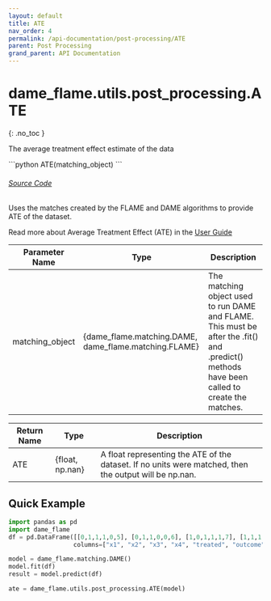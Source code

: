 ```yaml
---
layout: default
title: ATE
nav_order: 4
permalink: /api-documentation/post-processing/ATE
parent: Post Processing
grand_parent: API Documentation
---
```


# dame_flame.utils.post_processing.ATE
{: .no_toc }
 
The average treatment effect estimate of the data


<div class="code-example" markdown="1">
```python
ATE(matching_object)
```
</div>
<div id="source" class="language-markdown highlighter-rouge">
  <a class="number" href="#SourceCode"></a> 
  <a href="https://github.com/almost-matching-exactly/DAME-FLAME-Python-Package/blob/master/dame_flame/utils/post_processing.py#L135">
    <h6><u>Source Code</u></h6>
  </a>
</div>

Uses the matches created by the FLAME and DAME algorithms to provide ATE of the dataset.

Read more about Average Treatment Effect (ATE) in the [User Guide](../user-guide/Treatment-Effects.html)


| Parameter Name   | Type | Description |
|------------------|---------------------------------------------|---------|
| matching_object | {dame_flame.matching.DAME, dame_flame.matching.FLAME} | The matching object used to run DAME and FLAME. This must be after the .fit() and .predict() methods have been called to create the matches. |


| Return Name | Type | Description  |
|-------------|------| --------------------------------------------------------------------|
| ATE    | {float, np.nan} | A float representing the ATE of the dataset. If no units were matched, then the output will be np.nan. |


## Quick Example

```python
import pandas as pd
import dame_flame
df = pd.DataFrame([[0,1,1,1,0,5], [0,1,1,0,0,6], [1,0,1,1,1,7], [1,1,1,1,1,7]], 
                  columns=["x1", "x2", "x3", "x4", "treated", "outcome"])

model = dame_flame.matching.DAME()
model.fit(df)
result = model.predict(df)

ate = dame_flame.utils.post_processing.ATE(model)
```

